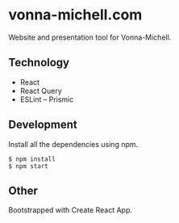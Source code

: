 # vonna-michell.com
Website and presentation tool for Vonna-Michell.

## Technology
- React
- React Query
- ESLint
– Prismic

## Development
Install all the dependencies using npm.

```
$ npm install
$ npm start
```

## Other
Bootstrapped with Create React App.
